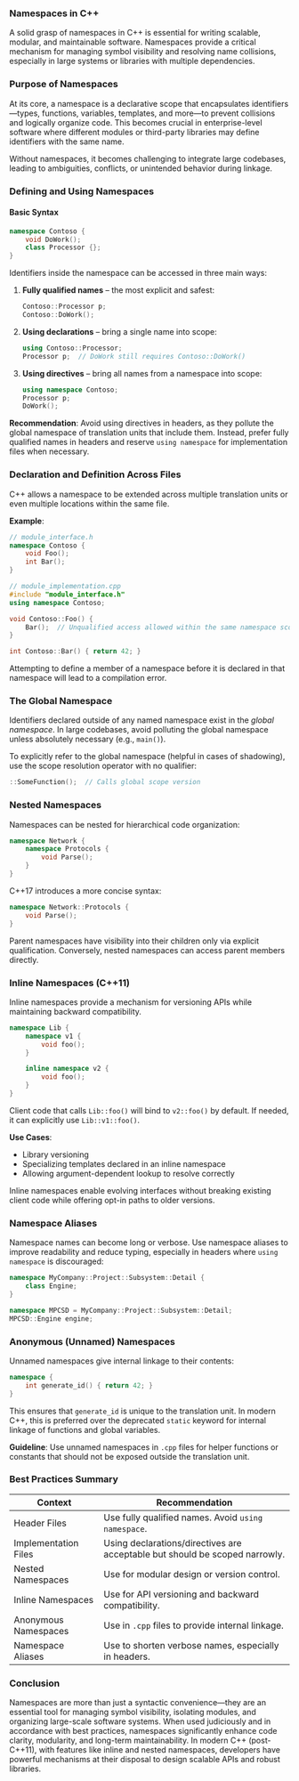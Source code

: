 ### Namespaces in C++

A solid grasp of namespaces in C++ is essential for writing scalable, modular, and maintainable software. Namespaces provide a critical mechanism for managing symbol visibility and resolving name collisions, especially in large systems or libraries with multiple dependencies.

### Purpose of Namespaces

At its core, a namespace is a declarative scope that encapsulates identifiers—types, functions, variables, templates, and more—to prevent collisions and logically organize code. This becomes crucial in enterprise-level software where different modules or third-party libraries may define identifiers with the same name.

Without namespaces, it becomes challenging to integrate large codebases, leading to ambiguities, conflicts, or unintended behavior during linkage.

### Defining and Using Namespaces

#### Basic Syntax

```cpp
namespace Contoso {
    void DoWork();
    class Processor {};
}
```

Identifiers inside the namespace can be accessed in three main ways:

1. **Fully qualified names** – the most explicit and safest:

   ```cpp
   Contoso::Processor p;
   Contoso::DoWork();
   ```

2. **Using declarations** – bring a single name into scope:

   ```cpp
   using Contoso::Processor;
   Processor p;  // DoWork still requires Contoso::DoWork()
   ```

3. **Using directives** – bring all names from a namespace into scope:

   ```cpp
   using namespace Contoso;
   Processor p;
   DoWork();
   ```

**Recommendation**: Avoid using directives in headers, as they pollute the global namespace of translation units that include them. Instead, prefer fully qualified names in headers and reserve `using namespace` for implementation files when necessary.

### Declaration and Definition Across Files

C++ allows a namespace to be extended across multiple translation units or even multiple locations within the same file.

**Example**:

```cpp
// module_interface.h
namespace Contoso {
    void Foo();
    int Bar();
}

// module_implementation.cpp
#include "module_interface.h"
using namespace Contoso;

void Contoso::Foo() {
    Bar();  // Unqualified access allowed within the same namespace scope
}

int Contoso::Bar() { return 42; }
```

Attempting to define a member of a namespace before it is declared in that namespace will lead to a compilation error.

### The Global Namespace

Identifiers declared outside of any named namespace exist in the _global namespace_. In large codebases, avoid polluting the global namespace unless absolutely necessary (e.g., `main()`).

To explicitly refer to the global namespace (helpful in cases of shadowing), use the scope resolution operator with no qualifier:

```cpp
::SomeFunction();  // Calls global scope version
```

### Nested Namespaces

Namespaces can be nested for hierarchical code organization:

```cpp
namespace Network {
    namespace Protocols {
        void Parse();
    }
}
```

C++17 introduces a more concise syntax:

```cpp
namespace Network::Protocols {
    void Parse();
}
```

Parent namespaces have visibility into their children only via explicit qualification. Conversely, nested namespaces can access parent members directly.

### Inline Namespaces (C++11)

Inline namespaces provide a mechanism for versioning APIs while maintaining backward compatibility.

```cpp
namespace Lib {
    namespace v1 {
        void foo();
    }

    inline namespace v2 {
        void foo();
    }
}
```

Client code that calls `Lib::foo()` will bind to `v2::foo()` by default. If needed, it can explicitly use `Lib::v1::foo()`.

**Use Cases**:

- Library versioning
- Specializing templates declared in an inline namespace
- Allowing argument-dependent lookup to resolve correctly

Inline namespaces enable evolving interfaces without breaking existing client code while offering opt-in paths to older versions.

### Namespace Aliases

Namespace names can become long or verbose. Use namespace aliases to improve readability and reduce typing, especially in headers where `using namespace` is discouraged:

```cpp
namespace MyCompany::Project::Subsystem::Detail {
    class Engine;
}

namespace MPCSD = MyCompany::Project::Subsystem::Detail;
MPCSD::Engine engine;
```

### Anonymous (Unnamed) Namespaces

Unnamed namespaces give internal linkage to their contents:

```cpp
namespace {
    int generate_id() { return 42; }
}
```

This ensures that `generate_id` is unique to the translation unit. In modern C++, this is preferred over the deprecated `static` keyword for internal linkage of functions and global variables.

**Guideline**: Use unnamed namespaces in `.cpp` files for helper functions or constants that should not be exposed outside the translation unit.

### Best Practices Summary

| Context              | Recommendation                                                              |
| -------------------- | --------------------------------------------------------------------------- |
| Header Files         | Use fully qualified names. Avoid `using namespace`.                         |
| Implementation Files | Using declarations/directives are acceptable but should be scoped narrowly. |
| Nested Namespaces    | Use for modular design or version control.                                  |
| Inline Namespaces    | Use for API versioning and backward compatibility.                          |
| Anonymous Namespaces | Use in `.cpp` files to provide internal linkage.                            |
| Namespace Aliases    | Use to shorten verbose names, especially in headers.                        |

### Conclusion

Namespaces are more than just a syntactic convenience—they are an essential tool for managing symbol visibility, isolating modules, and organizing large-scale software systems. When used judiciously and in accordance with best practices, namespaces significantly enhance code clarity, modularity, and long-term maintainability. In modern C++ (post-C++11), with features like inline and nested namespaces, developers have powerful mechanisms at their disposal to design scalable APIs and robust libraries.
